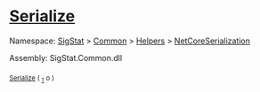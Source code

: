 # [Serialize](./NetCoreSerializationHelper-100664082.md)

Namespace: [SigStat]() > [Common](./../../../README.md) > [Helpers](./../../README.md) > [NetCoreSerialization](./../README.md)

Assembly: SigStat.Common.dll

<sub>[Serialize](./NetCoreSerializationHelper-100664082.md) ( <sub>[`T`](./NetCoreSerializationHelper-100664082.md)</sub> o )</sub>&nbsp; &nbsp; &nbsp; &nbsp; &nbsp; &nbsp; &nbsp; &nbsp; &nbsp;<sub></sub>
